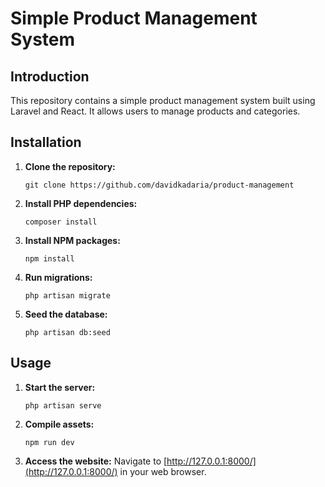 # Simple Product Management System

## Introduction

This repository contains a simple product management system built using Laravel and React. It allows users to manage products and categories.

## Installation

1. **Clone the repository:**

    ```
    git clone https://github.com/davidkadaria/product-management
    ```

2. **Install PHP dependencies:**

    ```
    composer install
    ```

3. **Install NPM packages:**

    ```
    npm install
    ```

4. **Run migrations:**

    ```
    php artisan migrate
    ```

5. **Seed the database:**
    ```
    php artisan db:seed
    ```

## Usage

1. **Start the server:**

    ```
    php artisan serve
    ```

2. **Compile assets:**

    ```
    npm run dev
    ```

3. **Access the website:**
   Navigate to [http://127.0.0.1:8000/](http://127.0.0.1:8000/) in your web browser.
